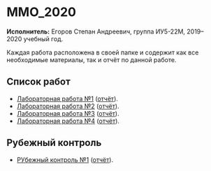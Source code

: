 # MMO_2020 

**Исполнитель:** Егоров Степан Андреевич, группа ИУ5-22М, 2019–2020&nbsp;учебный год.

Каждая работа расположена в&nbsp;своей папке и содержит как все необходимые материалы, так и отчёт по&nbsp;данной работе.

## Список работ
* [Лабораторная работа №1](./lab1) ([отчёт](./lab1/MMO_LR1.pdf)).
* [Лабораторная работа №2](./lab2) ([отчёт](./lab2/MMO_LR2.pdf)).
* [Лабораторная работа №3](./lab3) ([отчёт](./lab3/MMO_lr3.pdf)).
* [Лабораторная работа №4](./lab4) ([отчёт](./lab4/MMO_lr4.pdf)).



## Рубежный контроль
* [РУбежный контроль №1](./RK1) ([отчёт](./RK1/MMO_RK1.pdf)).

